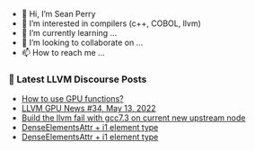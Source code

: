 - 👋 Hi, I’m Sean Perry
- 👀 I’m interested in compilers (c++, COBOL, llvm)
- 🌱 I’m currently learning ...
- 💞️ I’m looking to collaborate on ...
- 📫 How to reach me ...

<!---
s66perry/s66perry is a ✨ special ✨ repository because its `README.md` (this file) appears on your GitHub profile.
You can click the Preview link to take a look at your changes.
--->
### 📕 Latest LLVM Discourse Posts

<!-- DISCOURSE-LLVM:START -->
- [How to use GPU functions?](https://discourse.llvm.org/t/how-to-use-gpu-functions/62529#post_1)
- [LLVM GPU News #34, May 13, 2022](https://discourse.llvm.org/t/llvm-gpu-news-34-may-13-2022/62528#post_1)
- [Build the llvm fail with gcc7.3 on current new upstream node](https://discourse.llvm.org/t/build-the-llvm-fail-with-gcc7-3-on-current-new-upstream-node/62527#post_1)
- [DenseElementsAttr + i1 element type](https://discourse.llvm.org/t/denseelementsattr-i1-element-type/62525#post_2)
- [DenseElementsAttr + i1 element type](https://discourse.llvm.org/t/denseelementsattr-i1-element-type/62525#post_1)
<!-- DISCOURSE-LLVM:END -->
